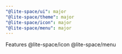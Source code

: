 ```yaml
---
"@lite-space/ui": major
"@lite-space/theme": major
"@lite-space/icon": major
"@lite-space/menu": major
---
```


Features
@lite-space/icon
@lite-space/menu
